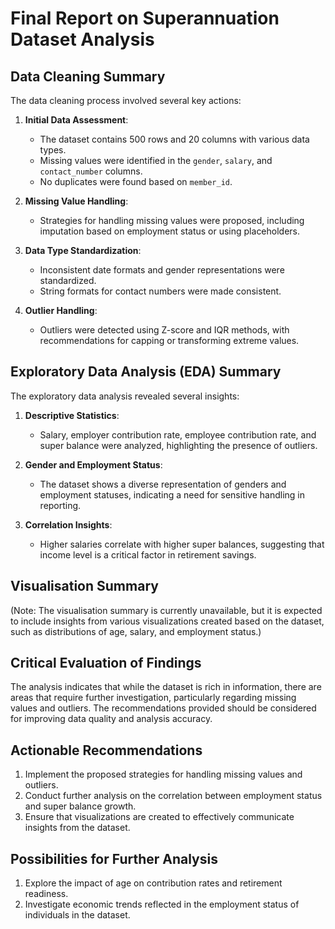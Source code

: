 # Final Report on Superannuation Dataset Analysis

## Data Cleaning Summary
The data cleaning process involved several key actions:

1. **Initial Data Assessment**:
   - The dataset contains 500 rows and 20 columns with various data types.
   - Missing values were identified in the `gender`, `salary`, and `contact_number` columns.
   - No duplicates were found based on `member_id`.

2. **Missing Value Handling**:
   - Strategies for handling missing values were proposed, including imputation based on employment status or using placeholders.

3. **Data Type Standardization**:
   - Inconsistent date formats and gender representations were standardized.
   - String formats for contact numbers were made consistent.

4. **Outlier Handling**:
   - Outliers were detected using Z-score and IQR methods, with recommendations for capping or transforming extreme values.

## Exploratory Data Analysis (EDA) Summary
The exploratory data analysis revealed several insights:

1. **Descriptive Statistics**:
   - Salary, employer contribution rate, employee contribution rate, and super balance were analyzed, highlighting the presence of outliers.

2. **Gender and Employment Status**:
   - The dataset shows a diverse representation of genders and employment statuses, indicating a need for sensitive handling in reporting.

3. **Correlation Insights**:
   - Higher salaries correlate with higher super balances, suggesting that income level is a critical factor in retirement savings.

## Visualisation Summary
(Note: The visualisation summary is currently unavailable, but it is expected to include insights from various visualizations created based on the dataset, such as distributions of age, salary, and employment status.)

## Critical Evaluation of Findings
The analysis indicates that while the dataset is rich in information, there are areas that require further investigation, particularly regarding missing values and outliers. The recommendations provided should be considered for improving data quality and analysis accuracy.

## Actionable Recommendations
1. Implement the proposed strategies for handling missing values and outliers.
2. Conduct further analysis on the correlation between employment status and super balance growth.
3. Ensure that visualizations are created to effectively communicate insights from the dataset.

## Possibilities for Further Analysis
1. Explore the impact of age on contribution rates and retirement readiness.
2. Investigate economic trends reflected in the employment status of individuals in the dataset.